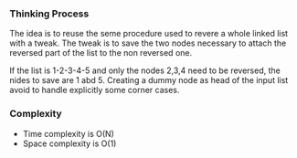 ### Thinking Process

The idea is to reuse the seme procedure used to revere a whole linked list with a tweak.
The tweak is to save the two nodes necessary to attach the reversed part of the list to the non reversed one.

If the list is 1-2-3-4-5 and only the nodes 2,3,4 need to be reversed, the nides to save are 1 abd 5.
Creating a dummy node as head of the input list avoid to handle explicitly some corner cases.

### Complexity 

* Time complexity is O(N)
* Space complexity is O(1)
